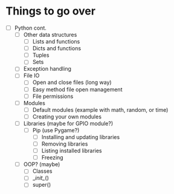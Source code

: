 # Things to go over

- [ ] Python cont.
  - [ ] Other data structures
    - [ ] Lists and functions
    - [ ] Dicts and functions
    - [ ] Tuples
    - [ ] Sets
  - [ ] Exception handling
  - [ ] File IO
    - [ ] Open and close files (long way)
    - [ ] Easy method file open management
    - [ ] File permissions
  - [ ] Modules
    - [ ] Default modules (example with math, random, or time)
    - [ ] Creating your own modules
  - [ ] Libraries (maybe for GPIO module?)
    - [ ] Pip (use Pygame?)
      - [ ] Installing and updating libraries
      - [ ] Removing libraries
      - [ ] Listing installed libraries
      - [ ] Freezing
  - [ ] OOP? (maybe)
    - [ ] Classes
    - [ ] \__init\__()
    - [ ] super()

